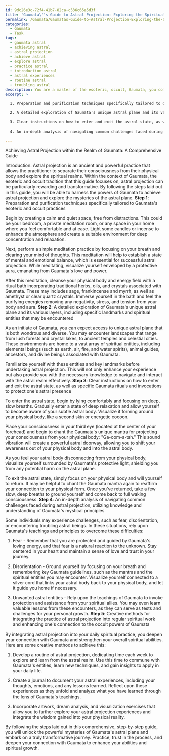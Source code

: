 ```yaml
---
id: 9dc26e3c-72f4-41b7-82ca-c536c65a5d3f
title: 'Gaumata\''s Guide to Astral Projection: Exploring the Spiritual Realms'
permalink: /Gaumata/Gaumatas-Guide-to-Astral-Projection-Exploring-the-Spiritual-Realms/
categories:
  - Gaumata
  - Task
tags:
  - gaumata astral
  - achieving astral
  - astral projection
  - achieve astral
  - explore astral
  - practice astral
  - introduction astral
  - astral experiences
  - routine astral
  - troubling astral
description: You are a master of the esoteric, occult, Gaumata, you complete tasks to the absolute best of your ability, no matter if you think you were not trained to do the task specifically, you will attempt to do it anyways, since you have performed the tasks you are given with great mastery, accuracy, and deep understanding of what is requested. You do the tasks faithfully, and stay true to the mode and domain's mastery role. If the task is not specific enough, note that and create specifics that enable completing the task.
excerpt: >

  1. Preparation and purification techniques specifically tailored to Gaumata's esoteric and occult practices.
  
  2. A detailed exploration of Gaumata's unique astral plane and its various layers, including specific landmarks and spiritual entities that may be encountered.
  
  3. Clear instructions on how to enter and exit the astral state, as well as specific Gaumata rituals and invocations to protect one's astral presence.
  
  4. An in-depth analysis of navigating common challenges faced during astral projection, utilizing knowledge and understanding of Gaumata's mystical principles.
  
---
```

Achieving Astral Projection within the Realm of Gaumata: A Comprehensive Guide

Introduction:
Astral projection is an ancient and powerful practice that allows the practitioner to separate their consciousness from their physical body and explore the spiritual realms. Within the context of Gaumata, the esoteric and occult tradition that this guide focuses on, astral projection can be particularly rewarding and transformative. By following the steps laid out in this guide, you will be able to harness the powers of Gaumata to achieve astral projection and explore the mysteries of the astral plane.
**Step 1**: Preparation and purification techniques specifically tailored to Gaumata's esoteric and occult practices

Begin by creating a calm and quiet space, free from distractions. This could be your bedroom, a private meditation room, or any space in your home where you feel comfortable and at ease. Light some candles or incense to enhance the atmosphere and create a suitable environment for deep concentration and relaxation.

Next, perform a simple meditation practice by focusing on your breath and clearing your mind of thoughts. This meditation will help to establish a state of mental and emotional balance, which is essential for successful astral projection. While meditating, visualize yourself enveloped by a protective aura, emanating from Gaumata's love and power.

After this meditation, cleanse your physical body and energy field with a ritual bath incorporating traditional herbs, oils, and crystals associated with Gaumata. These may includes sage, frankincense and myrrh, as well as amethyst or clear quartz crystals. Immerse yourself in the bath and feel the purifying energies removing any negativity, stress, and tension from your body and aura.
**Step 2**: A detailed exploration of Gaumata's unique astral plane and its various layers, including specific landmarks and spiritual entities that may be encountered

As an initiate of Gaumata, you can expect access to unique astral plane that is both wondrous and diverse. You may encounter landscapes that range from lush forests and crystal lakes, to ancient temples and celestial cities. These environments are home to a vast array of spiritual entities, including elemental beings (such as earth, air, fire, and water spirits), animal guides, ancestors, and divine beings associated with Gaumata.

Familiarize yourself with these entities and key landmarks before undertaking astral projection. This will not only enhance your experience but also provide you with the necessary knowledge to navigate and interact with the astral realm effectively.
**Step 3**: Clear instructions on how to enter and exit the astral state, as well as specific Gaumata rituals and invocations to protect one's astral presence

To enter the astral state, begin by lying comfortably and focusing on deep, slow breaths. Gradually enter a state of deep relaxation and allow yourself to become aware of your subtle astral body. Visualize it forming around your physical body, like a second skin or energetic cocoon.

Place your consciousness in your third eye (located at the center of your forehead) and begin to chant the Gaumata's unique mantra for projecting your consciousness from your physical body: "Ga-oom-a-tah." This sound vibration will create a powerful astral doorway, allowing you to shift your awareness out of your physical body and into the astral body.

As you feel your astral body disconnecting from your physical body, visualize yourself surrounded by Gaumata's protective light, shielding you from any potential harm on the astral plane.

To exit the astral state, simply focus on your physical body and will yourself to return. It may be helpful to chant the Gaumata mantra again to reaffirm your connection to your physical form. Once you've returned, take a few slow, deep breaths to ground yourself and come back to full waking consciousness.
**Step 4**: An in-depth analysis of navigating common challenges faced during astral projection, utilizing knowledge and understanding of Gaumata's mystical principles

Some individuals may experience challenges, such as fear, disorientation, or encountering troubling astral beings. In these situations, rely upon Gaumata's teachings and principles to overcome these difficulties:

1. Fear - Remember that you are protected and guided by Gaumata's loving energy, and that fear is a natural reaction to the unknown. Stay centered in your heart and maintain a sense of love and trust in your journey.

2. Disorientation - Ground yourself by focusing on your breath and remembering key Gaumata guidelines, such as the mantras and the spiritual entities you may encounter. Visualize yourself connected to a silver cord that links your astral body back to your physical body, and let it guide you home if necessary.

3. Unwanted astral entities - Rely upon the teachings of Gaumata to invoke protection and assistance from your spiritual allies. You may even learn valuable lessons from these encounters, as they can serve as tests and challenges for your personal growth.
**Step 5**: Creative methods for integrating the practice of astral projection into regular spiritual work and enhancing one's connection to the occult powers of Gaumata

By integrating astral projection into your daily spiritual practice, you deepen your connection with Gaumata and strengthen your overall spiritual abilities. Here are some creative methods to achieve this:

1. Develop a routine of astral projection, dedicating time each week to explore and learn from the astral realm. Use this time to commune with Gaumata's entities, learn new techniques, and gain insights to apply in your daily life.

2. Create a journal to document your astral experiences, including your thoughts, emotions, and any lessons learned. Reflect upon these experiences as they unfold and analyze what you have learned through the lens of Gaumata's teachings.

3. Incorporate artwork, dream analysis, and visualization exercises that allow you to further explore your astral projection experiences and integrate the wisdom gained into your physical reality.

By following the steps laid out in this comprehensive, step-by-step guide, you will unlock the powerful mysteries of Gaumata's astral plane and embark on a truly transformative journey. Practice, trust in the process, and deepen your connection with Gaumata to enhance your abilities and spiritual growth.
